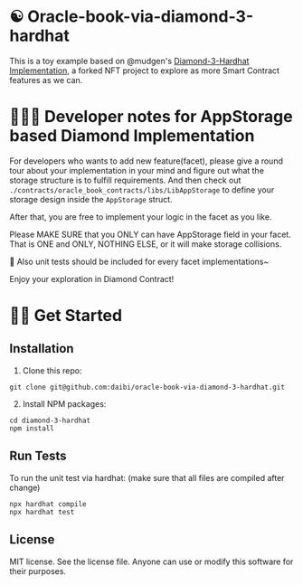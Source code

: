 # ☯️ Oracle-book-via-diamond-3-hardhat

This is a toy example based on @mudgen's [Diamond-3-Hardhat Implementation](https://github.com/mudgen/diamond-3-hardhat), a forked NFT project to explore as more Smart Contract features as we can.

# 👨🏻‍💻 Developer notes for AppStorage based Diamond Implementation

For developers who wants to add new feature(facet), please give a round tour about your implementation in your mind and figure out what the storage structure is to fulfill requirements. And then check out `./contracts/oracle_book_contracts/libs/LibAppStorage` to define your storage design inside the `AppStorage` struct.

After that, you are free to implement your logic in the facet as you like. 

Please MAKE SURE that you ONLY can have AppStorage field in your facet. That is ONE and ONLY, NOTHING ELSE, or it will make storage collisions.

🚨 Also unit tests should be included for every facet implementations~

Enjoy your exploration in Diamond Contract!

# 🧙🏻 Get Started

## Installation
1. Clone this repo:

```
git clone git@github.com:daibi/oracle-book-via-diamond-3-hardhat.git
```

2. Install NPM packages:
```
cd diamond-3-hardhat
npm install
```

## Run Tests

To run the unit test via hardhat: (make sure that all files are compiled after change)
```
npx hardhat compile
npx hardhat test
```

## License

MIT license. See the license file.
Anyone can use or modify this software for their purposes.

